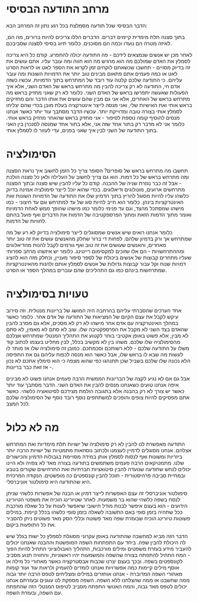 מרחב התודעה הבסיסי
=====

הדבר הבסיסי שכל תודעה מסמלצת בכל רגע נתון זה המרחב הבא: 

בתוך סצנה תלת מימדית קיימים דברים. הדברים הללו צריכים להיות ברורים, מה הם, לאיזה מטרה הם נועדו וכמה הם מסוכנים. כלומר תיוג בסיסי לסצנה שסביבכם. 

לאחר מכן יש אנשים שנמצאים לידכם - פה התודעה יכולה להתפרע. קודם כל היא צריכה לסמלץ את האדם שמולכם מה הוא מרגיש מה הוא חווה ומה עובר עליו. אתם עושים את זה בדיוק מסויים - תחשבו שכשאתם לוקחים זמן לקרוא את הספר לאט או לראות הסרט לאט או כמה פעמים אתם פתאום מבינים טוב יותר את הדמויות השונות ומה עובר עליהם. כי התודעה שלכם קלטה עוד רובד של המתרחש בתוך הדמויות. עכשיו כשזה אדם חי, התודעה לא רק צריכה להבין מה מתרחש בראש של האדם השני, אלא איך הפעולות שאעשה יתפרשו בראש של האדם השני. כלומר לא רק שאני מחזיק בראש מה מתרחש בראש של האחרים, אלא אני גם מבין שהם עושים את אותו הדבר והם מחזיקים בראש אותי ואת האישיות שלי, ואני מנסה לייצר אינטרקציה בעלת מובן בכדי שהם יצליחו לסמלץ אותי בצורה טובה ומדוייקת יותר. עכשיו הדבר מסתבך עוד יותר כאשר אנחנו מנסים להוסיף קומה נוספת לסיפור - אני מחזיק בראש שהאחר מחזיק בראש אותי. כלומר אני לא מדבר רק בתור אחד שזה אני, אלא בתור אחד שמנסה לסנכרן בין האני בתוך התודעה של השני לבין איך שאני בפנים, עדי לעזור לו לסמלץ אותי. 

הסימולציה 
===== 

תחשבו מה מתרחש בראש של סופרים? הסופר צריך כל הזמן לחשוב איך נראת הסצנה ומה מתרחש בראש של כל דמות. הוא גם צריך לחשוב על העלילה ולאן כל סצנה הולכת - אבל זה כבר נגזרת שניה של ההבנה. קודם כל עליו להבין שיש סצנה ובתוך הסצנה מתרחשים ארועים, מונולוגים ודיאלוגים. בכדי שהוא יוכל לייצר סימולציה אמינה בדיוק כלשהו עליו להיות מסוגל להריץ בתוך הדמיון שלו את התודעה של הדמויות השונות ואת האינטרקציות בינהן. כלומר הוא חייב להיות סוג של עד למתרחש וגם עד חיצוני - כמו מישהו שמסתכל מהצד, וגם עד פנימי כלומר כמו מישהו שהופך ממש לאחת הדמויות ואומר מתוך הדמות הזאת ומתוך הפרספקטיבה של הדמות את הדברים ואף פועל בהתם לחוויות של הדמות. 

כלומר אנחנו רואים שיש אנשים שמסוגלים לייצר סימולציה בדיוק לא רע של מה שמתרחש אך ורק בדמיון שלהם. לפחות די ברור שחלק מהאנשים עושים את זה טוב יותר מאחרים, והאנשים שעושים את זה טוב ואף גורמים לקבל להנות מהדיאלוגים ומההתרחשויות - הם אלו שזוכים למקסימום רייטינג. כלומר יש איזשהו מרחב ספרותי שעליו מתחרים קבוצות של אנשים ביכולת של לספר סיפור מעניין, וכחלק מזה הוא להציג דמויות שנוח וקל עבור קבוצות גדולות של אנשים לסמלץ אותם ולהנות מהאינטרקציות שמתרחשות בינהם כמו גם התהליכים שהם עוברים במהלך הספר או הסרט. 

טעויות בסימולציה
===== 

אחד הערכים שהסברתי עליהם בהרחבה היה המושג של בריונות מנטלית. וזה סירוב עיקש לקבל את עצם הקיום של המציאות של התודעה של אדם אחר. כלומר כאשר במהלך האינטרקציה עם אדם אחר מישהו לא רק לא מסכים, אלא גם מסרב להבין שהאדם בצד השני לא מקבל את הפרספקטיבה שלו. שוב לא סתם לא מאמין, לא סתם לא מבין, אלא פשוט באופן אקטיבי בוחר לקטוע את התהליך המנטלי שמתרחש אצלכם מהסימולציה שלו שלכם. משהו בין לא מקשיב בכלל, לבין מחליט בעצמו לכתוב קוד משלו על התודעה שלכם - ללא רשותכם וסכמתכם. כמובן זה סימולציה שלו אז מותר לו לעשות מה שבא לו בראש שלו, אבל כאשר הוא מנסה לכפות עליהם גם את התפיסה הלא נכונה שלו שלכם בשביל שכן תתנהגו כפי שהוא מצפה כי הוא סימלץ אתכם לא נכון - אז זאת כבר בריונות.

אבל גם אם לא נגיע לקצה של הבריונות הממשית הרבה פעמים אנחנו פשוט לא מבינים איפה אנחנו טועים כשאנחנו מנסים להבין את האדם השני. הדבר מסתבך עוד יותר כאשר יש צורך לא רק בהבנה אלא בתגובה הולמת מצידכם לסיטואציה כלשהי. כאשר אתם מפסיקים להיות צופים והופכים למשתתפים נוסף רובד נוסף של הסימולציה שלכם לכל המצב. 

מה לא כלול
===== 

התודעה מאפשרת לנו להבין לא רק סימולציה של ישויות תלת מימדיות ואת המתרחש אצלהם. אנחנו מסוגלים לדמיין לעצמנו ולכתוב נוסחאות מתמטיות של ישויות הרבה יותר ביזריות ומשונות ואף לנסות לסמלץ אותן במידה מסויימת בגבולות הדמיון והכישורים שלנו. מתמטיקאים הרבה פעמים משתמשים בתודעה בצורה מאד לא צפויה ולא היינו יכולים לנחש שתודעה שנועדה להבין סיטואציות חברתיות ואת התרחישים שקורים בטבע ובמחיית סביבה פרהיסטורית - תוכל להבין קונספטים כה מופשטים. הנקודה המרכזית היא שהתודעה היא סימולטור אוניברסלי. 

סימולטור אוניברסלי זה עצם האפשרות לייצר דמיון או הבנה של אפשרות כלשהי שניתן לנסח בשפה כלשהי שהוא בר משמעות. לאחר שטיורינג הוכיח את משפטי הטיורינג הידועים - הוא בעצם איפשר לבנות מודל חישובי שיאפשר לענות על כל שאלה מורכבת ככל שתהיה בזמן סופי באם התשובה לשאלה בזמן סופי כלשהו בכלל קיימת. במילים פשוטות טיורינג הוכיח שבעזרת שפה מאד פשוטה וכללי הסק מאד פשוטים ניתן להסביר את כל התופעות ביקום. 

הדבר הזה מביא למחשבה שהתודעה באופן עקרוני מסוגלת לסמלץ כל ישות בגלל שיש לה היכולת להבין שפה. ביחד עם התפתחות השפה המופשטת וההבנה שאנחנו יכולים להעביר מידע בעזרת משפטים ומילים מורכבות, התהליך האבולוציוני התחיל להיות הפוך - המח התחיל להתפתח בצורה שהשפה והמשמעות יהיו ראשוניות, והחוויה תנוע מסביב לקונספטים בשפה. ובכך בעצם יצרנו שכבות אבסטרקציה כאשר מאחורי כל מילה או אוסף מילים קיימות כמה אפשרויות ואנחנו לומדים להעמיק ולראות עוד ועוד קומות מאחורי השפה המדוברת - אנחנו אוחזרים במילים ומצליחים לטפס הרבה יותר גבוה ממה שחשבנו או ממה שהצלחנו ללא השפה. השפה מספקת לנו עוגנים ובעזרתם אנחנו יכולים לטפס מאד גבוה, והמח האנושי התפתח מסביב לטיפוס המנטלי הזה שהתפתח עם השפה, ובעזרת השפה. 
